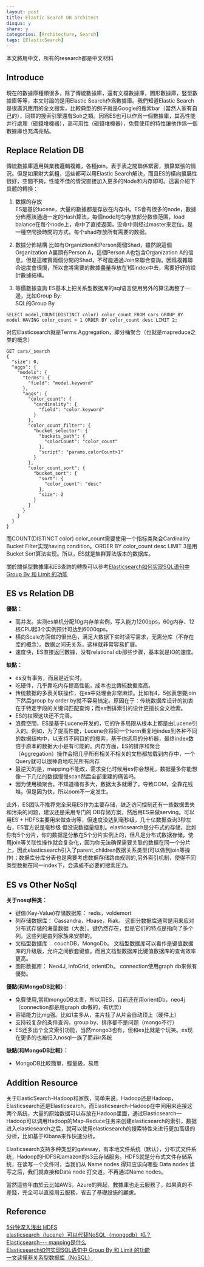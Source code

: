 ```yaml
---
layout: post
title: Elastic Search DB architect
disqus: y
share: y
categories: [Architecture, Search]
tags: [ElasticSearch]
---
```


本文將用中文，所有的research都是中文材料  

Introduce
---------
現在的數據庫種類很多，除了傳統數據庫，還有文檔數據庫，圖形數據庫，竪型數據庫等等，本文討論的是用Elastic Search作爲數據庫。我們知道Elastic Search是很廣汎應用的全文搜索，比較典型的例子就是Google的搜索bar（當然人家有自己的），同類的搜索引擎還有Solr之類。因爲ES也可以作爲一個數據庫，其高性能并行處理（砸錢堆機器），高可用性（砸錢堆機器），免費使用的特性讓他作爲一個數據庫也充滿亮點。

Replace Relation DB
-------------------
傳統數據庫適用與業務邏輯複雜，各種join，表于表之間聯係緊密，預算緊張的情況。但是如果財大氣粗，這些都可以用Elastic Search解決，而且ES的橫向擴展性很好，空間不夠，性能不佳的情況直接加入更多的Node和内存即可。這裏介紹下具體的轉換：

1. 数据的存放  
ES是基於lucene，大量的數據都是存放在内存中。ES會有很多的node，數據分佈應該通過一定的Hash算法，每個node均匀存放部分数值范围，load balance在每个node上，命中了直接返回，没命中则经过master来定位。是一種空間換時間的方式，每个shad存放所有需要的数据。

2. 數據分佈結構
比如有Organiztion和Person兩個Shad，雖然說這個Organization A裏頭有Person A，這個Person A也包含Organization A的信息，但是這確實兩個分開的Shad，不可能通過Join來聯合查詢。因爲複雜聯合速度會很慢，所以會將需要的數據盡量存放在1個index中去，需要好好的設計數據結構。

3. 等價數據查詢
ES基本上把关系型数据库的sql语言使用另外的算法再整了一邊，比如Group By:  
SQL的Group By
```
SELECT model,COUNT(DISTINCT color) color_count FROM cars GROUP BY model HAVING color_count > 1 ORDER BY color_count desc LIMIT 2;
```
对应Elasticsearch就是Terms Aggregation，即分桶聚合（也就是mapreduce之类的概念）
```
GET cars/_search
{
  "size": 0,
  "aggs": {
    "models": {
      "terms": {
        "field": "model.keyword"
      },
      "aggs": {
        "color_count": {
          "cardinality": {
            "field": "color.keyword"
          }
        },
        "color_count_filter": {
          "bucket_selector": {
            "buckets_path": {
              "colorCount": "color_count"
            },
            "script": "params.colorCount>1"
          }
        },
        "color_count_sort": {
          "bucket_sort": {
            "sort": {
              "color_count": "desc"
            },
            "size": 2
          }
        }
      }
    }
  }
}
```
而COUNT(DISTINCT color) color_count需要使用一个指标类聚合Cardinality Bucket Filter实现having condition。ORDER BY color_count desc LIMIT 3是用Bucket Sort算法实现。所以，ES就是集群算法版本的数据库。 
 
關於關係型數據庫和ES查詢的轉換可以參考[Elasticsearch如何实现SQL语句中 Group By 和 Limit 的功能](https://segmentfault.com/a/1190000014946753)

ES vs Relation DB
-----------------
__優點：__  
* 高并发。实测es单机分配10g内存单实例，写入能力1200qps，60g内存、12核CPU起3个实例预计可达到6000qps。 
* 横向Scale方面做的很出色，满足大数据下实时读写需求，无需分库（不存在库的概念）。数据之间无关系，这样就非常容易扩展。
* 速度快，ES直接返回數據，没有relational db那些步骤，基本就是IO的速度。

__缺點：__  
* es没有事务，而且是近实时。
* 吃硬件，几乎靠吃内存提高性能，成本也比傳統数据库高。
* 传统数据的多表关联操作，在es中处理会非常麻烦。比如有4，5张表想要join下然后group by order by就不容易搞定。原因在于：传统数据库设计的初衷在于特定字段的关键词匹配查询；而es倒排索引的设计更擅长全文检索。
* ES的权限这块还不完善。
* 浪費空間，ES是基于Lucene开发的，它的许多局限从根本上都是由Lucene引入的。例如，为了提高性能，Lucene会将同一个term重复地index到各种不同的数据结构中，以支持不同目的的搜索，基于你选用的分析器，最终index数倍于原本的数据大小是有可能的。内存方面，ES的排序和聚合（Aggregation）操作会把几乎所有相关不相关的文档都加载到内存中，一个Query就可以很神奇地吃光所有内存
* 最逆天的是，mapping不能改，需求变化时候用es你会想死，数据量多你能想像一下几亿的数据慢慢scan然后全部重建的痛苦吗。
* 因为使用桶聚合，不知道桶有多大，数据太多就爆了，导致OOM，全靠花钱堆。但是因为快，所以oom不一定发生。  

此外，ES团队不推荐完全采用ES作为主要存储，缺乏访问控制还有一些数据丢失和污染的问题，建议还是采用专门的 DB存储方案，然后用ES来做serving。可以用ES + HDFS主要用来做查询等，但速度没达到毫秒级，几十亿数据查询3秒左右，ES官方说是毫秒级 但没说数据量级别。elasticsearch是分布式的存储，比如你有5个分片，你的数据是分散在5个分片实例上的，但凡是分布式数据存储，使用join等关联性操作就会复杂化，因为你无法确保需要关联的数据在同一个分片上，因此elasticsearch引入了parent_children数据关系类型(可以做到join等操作)；数据库分库分表也是需要考虑数据存储路由规则的,另外索引机制，使得不同类型数据在同一index下，会造成不必要的搜索压力。

ES vs Other NoSql
-----------------

__关于nosql种类：__    
* 键值(Key-Value)存储数据库： redis，voldemort
* 列存储数据库： Cassandra，Hbase，Riak。 这部分数据库通常是用来应对分布式存储的海量数据（大表）。键仍然存在，但是它们的特点是指向了多个列。这些列是由列家族来安排的。
* 文档型数据库： couchDB，MongoDb。 文档型数据库可以看作是键值数据库的升级版，允许之间嵌套键值。而且文档型数据库比键值数据库的查询效率更高。
* 图形数据库： Neo4J, InfoGrid, orientDb。 connection使用graph db來做有優勢。

__優點(和MongoDB比較）：__    
* 免費使用,當初mongoDB太贵，所以用ES，目前还在用orientDb，neo4j（connection都是用graph db做的，有优势）
* 容错能力比mg强。比如1主多从，主片挂了从片会自动顶上（硬件上）
* 支持较复杂的条件查询，group by、排序都不是问题（mongo不行）
* ES还多出个全文索引功能，当然mongo3也有，但和es比就是个玩笑。es现在更多的也被归入nosql一族了而非ir系统

__缺點(和MongoDB比較）：__  
* MongoDB比較簡單，輕量級，易用


Addition Resource
-----------------
关于ElasticSearch-Hadoop和家族，简单来说，Hadoop还是Hadoop，Elasticsearch还是Elasticsearch，而Elasticsearch-Hadoop在中间用来连接这两个系统，大量的原始数据可以存放在Hadoop里面，通过Elasticsearch—Hadoop可以调用Hadoop的Map-Reduce任务来创建elasticsearch的索引，数据进入elasticsearch之后，就可以使用elasticsearch的搜索特性来进行更加高级的分析，比如基于Kibana来作快速分析。

Elasticsearch支持多种类型的gateway，有本地文件系统（默认），分布式文件系统，Hadoop的HDFS和amazon的s3云存储服务。HDFS就是分布式文件存储系统，在读写一个文件时，当我们从 Name nodes 得知应该向哪些 Data nodes 读写之后，我们就直接和Data node 打交道，不再通过Name nodes。

當然這些年由於云比如AWS，Azure的興起，數據庫也走云服務了，如果真的不差錢，完全可以直接用云服務，省去了基礎設施的顧慮。

Reference
---------
[5分钟深入浅出 HDFS](https://zhuanlan.zhihu.com/p/20267586)  
[elasticsearch（lucene）可以代替NoSQL（mongodb）吗？](https://www.zhihu.com/question/25535889)  
[Elasticsearch--- mapping是什么](https://www.jianshu.com/p/7cf6af033823)  
[Elasticsearch如何实现SQL语句中 Group By 和 Limit 的功能](https://segmentfault.com/a/1190000014946753)  
[一文读懂非关系型数据库（NoSQL）](https://www.jianshu.com/p/2d2a951fe0df)  
